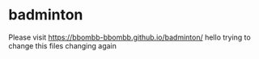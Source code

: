 # badminton
Please visit https://bbombb-bbombb.github.io/badminton/
hello trying to change this files changing again
